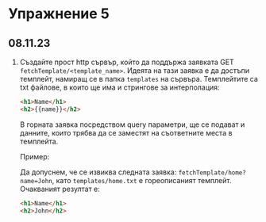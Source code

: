 # Упражнение 5

## 08.11.23

1. Създайте прост http сървър, който да поддържа заявката GET `fetchTemplate/<template_name>`. Идеята на тази заявка е да достъпи темплейт, намиращ се в папка `templates` на сървъра.
Темплейтите са txt файлове, в които ще има и стрингове за интерполация:
    ```html
    <h1>Name</h1>
    <h2>{{name}}</h2>
    ```
    В горната заявка посредством query параметри, ще се подават и данните, които трябва да се заместят на съответните места в темплейта.

    Пример:

    Да допуснем, че се извиква следната заявка: `fetchTemplate/home?name=John`, като `templates/home.txt` е гореописаният темплейт.
    Очакваният резултат е:
    ```html
    <h1>Name</h1>
    <h2>John</h2>
    ```
